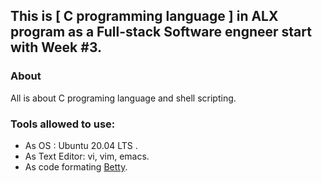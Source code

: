 ## This is [ C programming language ] in ALX program as a Full-stack Software engneer start with Week #3.

### About
 All is about C programing language and shell scripting.

### Tools allowed to use:
 - As OS : Ubuntu 20.04 LTS .
 - As Text Editor: vi, vim, emacs.
 - As code formating [Betty](https://github.com/holbertonschool/Betty).

